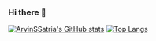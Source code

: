 ### Hi there 👋

[![ArvinSSatria's GitHub stats](https://github-readme-stats.vercel.app/api?username=ArvinSSatria&bg_color=ffffff)](https://github.com/ArvinSSatria)
[![Top Langs](https://github-readme-stats.vercel.app/api/top-langs/?username=ArvinSSatria&layout=compact&bg_color=ffffff)](https://github.com/ArvinSSatria)

<!--
**ArvinSSatria/ArvinSSatria** is a ✨ _special_ ✨ repository because its `README.md` (this file) appears on your GitHub profile.

Here are some ideas to get you started:

- 🔭 I’m currently working on ...
- 🌱 I’m currently learning ...
- 👯 I’m looking to collaborate on ...
- 🤔 I’m looking for help with ...
- 💬 Ask me about ...
- 📫 How to reach me: ...
- 😄 Pronouns: ...
- ⚡ Fun fact: ...
-->
